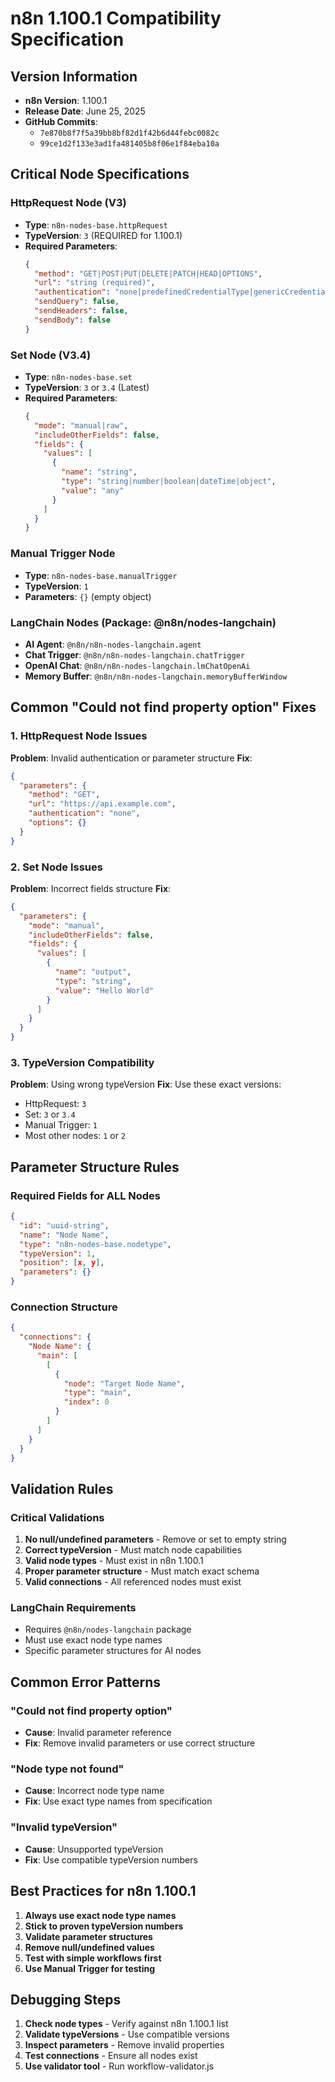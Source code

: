 # n8n 1.100.1 Compatibility Specification

## **Version Information**
- **n8n Version**: 1.100.1
- **Release Date**: June 25, 2025
- **GitHub Commits**: 
  - `7e870b8f7f5a39bb8bf82d1f42b6d44febc0082c`
  - `99ce1d2f133e3ad1fa481405b8f06e1f84eba10a`

## **Critical Node Specifications**

### **HttpRequest Node (V3)**
- **Type**: `n8n-nodes-base.httpRequest`
- **TypeVersion**: `3` (REQUIRED for 1.100.1)
- **Required Parameters**:
  ```json
  {
    "method": "GET|POST|PUT|DELETE|PATCH|HEAD|OPTIONS",
    "url": "string (required)",
    "authentication": "none|predefinedCredentialType|genericCredentialType",
    "sendQuery": false,
    "sendHeaders": false,
    "sendBody": false
  }
  ```

### **Set Node (V3.4)**
- **Type**: `n8n-nodes-base.set`
- **TypeVersion**: `3` or `3.4` (Latest)
- **Required Parameters**:
  ```json
  {
    "mode": "manual|raw",
    "includeOtherFields": false,
    "fields": {
      "values": [
        {
          "name": "string",
          "type": "string|number|boolean|dateTime|object",
          "value": "any"
        }
      ]
    }
  }
  ```

### **Manual Trigger Node**
- **Type**: `n8n-nodes-base.manualTrigger`
- **TypeVersion**: `1`
- **Parameters**: `{}` (empty object)

### **LangChain Nodes (Package: @n8n/nodes-langchain)**
- **AI Agent**: `@n8n/n8n-nodes-langchain.agent`
- **Chat Trigger**: `@n8n/n8n-nodes-langchain.chatTrigger`
- **OpenAI Chat**: `@n8n/n8n-nodes-langchain.lmChatOpenAi`
- **Memory Buffer**: `@n8n/n8n-nodes-langchain.memoryBufferWindow`

## **Common "Could not find property option" Fixes**

### **1. HttpRequest Node Issues**
**Problem**: Invalid authentication or parameter structure
**Fix**:
```json
{
  "parameters": {
    "method": "GET",
    "url": "https://api.example.com",
    "authentication": "none",
    "options": {}
  }
}
```

### **2. Set Node Issues**
**Problem**: Incorrect fields structure
**Fix**:
```json
{
  "parameters": {
    "mode": "manual",
    "includeOtherFields": false,
    "fields": {
      "values": [
        {
          "name": "output",
          "type": "string",
          "value": "Hello World"
        }
      ]
    }
  }
}
```

### **3. TypeVersion Compatibility**
**Problem**: Using wrong typeVersion
**Fix**: Use these exact versions:
- HttpRequest: `3`
- Set: `3` or `3.4`
- Manual Trigger: `1`
- Most other nodes: `1` or `2`

## **Parameter Structure Rules**

### **Required Fields for ALL Nodes**
```json
{
  "id": "uuid-string",
  "name": "Node Name",
  "type": "n8n-nodes-base.nodetype",
  "typeVersion": 1,
  "position": [x, y],
  "parameters": {}
}
```

### **Connection Structure**
```json
{
  "connections": {
    "Node Name": {
      "main": [
        [
          {
            "node": "Target Node Name",
            "type": "main",
            "index": 0
          }
        ]
      ]
    }
  }
}
```

## **Validation Rules**

### **Critical Validations**
1. **No null/undefined parameters** - Remove or set to empty string
2. **Correct typeVersion** - Must match node capabilities
3. **Valid node types** - Must exist in n8n 1.100.1
4. **Proper parameter structure** - Must match exact schema
5. **Valid connections** - All referenced nodes must exist

### **LangChain Requirements**
- Requires `@n8n/nodes-langchain` package
- Must use exact node type names
- Specific parameter structures for AI nodes

## **Common Error Patterns**

### **"Could not find property option"**
- **Cause**: Invalid parameter reference
- **Fix**: Remove invalid parameters or use correct structure

### **"Node type not found"**
- **Cause**: Incorrect node type name
- **Fix**: Use exact type names from specification

### **"Invalid typeVersion"**
- **Cause**: Unsupported typeVersion
- **Fix**: Use compatible typeVersion numbers

## **Best Practices for n8n 1.100.1**

1. **Always use exact node type names**
2. **Stick to proven typeVersion numbers**
3. **Validate parameter structures**
4. **Remove null/undefined values**
5. **Test with simple workflows first**
6. **Use Manual Trigger for testing**

## **Debugging Steps**

1. **Check node types** - Verify against n8n 1.100.1 list
2. **Validate typeVersions** - Use compatible versions
3. **Inspect parameters** - Remove invalid properties
4. **Test connections** - Ensure all nodes exist
5. **Use validator tool** - Run workflow-validator.js
